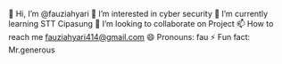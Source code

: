 👋 Hi, I’m @fauziahyari
👀 I’m interested in cyber security
🌱 I’m currently learning STT Cipasung
💞️ I’m looking to collaborate on Project
📫 How to reach me fauziahyari414@gmail.com
😄 Pronouns: fau
⚡ Fun fact: Mr.generous


<!--
**fauziahyari/fauziahyari** is a ✨ _special_ ✨ repository because its `README.md` (this file) appears on your GitHub profile.

Here are some ideas to get you started:

👋 Hi, I’m @fauziahyari
👀 I’m interested in cyber security
🌱 I’m currently learning STT Cipasung
💞️ I’m looking to collaborate on Project
📫 How to reach me fauziahyari414@gmail.com
😄 Pronouns: fau
⚡ Fun fact: Mr.generous
